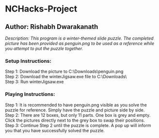 # NCHacks-Project

## Author: Rishabh Dwarakanath

*Description: This program is a winter-themed slide puzzle. The completed picture has been provided as penguin.png to be used as a reference while you attempt to put the puzzle together.*

### Setup Instructions: 

Step 1: Download the picture to C:\Downloads\penguin.png <br>
Step 2: Download the winterJigsaw.exe file to C:\Downloads\ <br>
Step 3: Run winterJigsaw.exe

### Playing Instructions:

Step 1: It is recommended to have penguin.png visible as you solve the puzzle for reference. Simply have the puzzle and picture side by side. <br>
Step 2: There are 12 boxes, but only 11 parts. One box is grey and empty. Click the pictures directly next to the grey box to swap their positions. <br>
Step 3: Continue Step 2 until the puzzle is complete. A pop up will inform you that you have successfully solved the puzzle.

